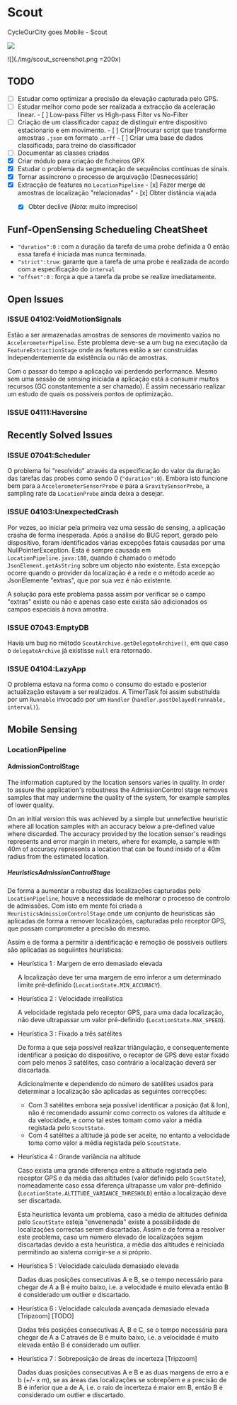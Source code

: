 # Scout
CycleOurCity goes Mobile - Scout

<img src="./img/scout_screenshot.png"/>

![](./img/scout_screenshot.png =200x)

## TODO


- [ ] Estudar como optimizar a precisão da elevação capturada pelo GPS.
- [ ] Estudar melhor como pode ser realizada a extracção da aceleração linear.
      - [ ] Low-pass Filter vs High-pass Filter vs No-Filter
- [ ] Criação de um classificador capaz de distinguir entre dispositivo estacionario e em movimento.
      - [ ] Criar|Procurar script que transforme amostras `.json` em formato `.arff`
      - [ ] Criar uma base de dados classificada, para treino do classificador
- [ ] Documentar as classes criadas
- [x] Criar módulo para criação de ficheiros GPX
- [x] Estudar o problema da segmentação de sequências contínuas de sinais.
- [x] Tornar assíncrono o processo de arquivação (Desnecessário)
- [x] Extracção de features no `LocationPipeline`
      - [x] Fazer merge de amostras de localização "relacionadas"
      - [x] Obter distância viajada
	- [x] Obter declive (*Nota:* muito impreciso)



## Funf-OpenSensing Schedueling CheatSheet

* `"duration":0` : com a duração da tarefa de uma probe definida a 0 então essa tarefa é iniciada mas nunca terminada.
* `"strict":true`: garante que a tarefa de uma probe é realizada de acordo com a especificação do `interval`
* `"offset":0`	 : força a que a tarefa da probe se realize imediatamente.

## Open Issues

### ISSUE 04102:VoidMotionSignals
Estão a ser armazenadas amostras de sensores de movimento vazios no `AccelerometerPipeline`. Este problema deve-se a um bug na executação da `FeatureExtractionStage` onde as features estão a ser construídas independentemente da existência ou não de amostras.


Com o passar do tempo a aplicação vai perdendo performance. Mesmo sem uma sessão de sensing iniciada a aplicação está a consumir muitos recursos (GC constantemente a ser chamado). É assim necessário realizar um estudo de quais os possíveis pontos de optimização.

### ISSUE 04111:Haversine

## Recently Solved Issues

### ISSUE 07041:Scheduler
O problema foi "resolvido" através da especificação do valor da duração das tarefas das probes como sendo 0 (`"duration":0`). Embora isto funcione bem para a `AccelerometerSensorProbe` e para a `GravitySensorProbe`, a sampling rate da `LocationProbe` ainda deixa a desejar.

### ISSUE 04103:UnexpectedCrash
Por vezes, ao iniciar pela primeira vez uma sessão de sensing, a aplicação crasha de forma inesperada. Após a análise do BUG report, gerado pelo dispositivo, foram identificados várias excepções fatais causadas por uma NullPointerException. Esta é sempre causada em `LocationPipeline.java:188`, quando é chamado o método `JsonElement.getAsString` sobre um objecto não existente. Esta excepção ocorre quando o provider da localização é a rede e o método acede ao JsonElemente "extras", que por sua vez é não existente.

A solução para este problema passa assim por verificar se o campo "extras" existe ou não e apenas caso este exista são adicionados os campos especiais à nova amostra.

### ISSUE 07043:EmptyDB
Havia um bug no método `ScoutArchive.getDelegateArchive()`, em que caso o `delegateArchive` já existisse `null` era retornado.

### ISSUE 04104:LazyApp
O problema estava na forma como o consumo do estado e posterior actualização estavam a ser realizados. A TimerTask foi assim substituída por um `Runnable` invocado por um `Handler` (`handler.postDelayed(runnable, interval)`). 


## Mobile Sensing

### LocationPipeline

#### AdmissionControlStage

The information captured by the location sensors varies in quality. In order to assure the application's robustness the AdmissionControl stage removes samples that may undermine the quality of the system, for example samples of lower quality.

On an initial version this was achieved by a simple but unnefective heuristic where all location samples with an accuracy below
a pre-defined value where discarded. The accuracy provided by the location sensor's readings represents and error margin in meters, where for example, a sample with 40m of accuracy represents a location that can be found inside of a 40m radius from the estimated location.

##### HeuristicsAdmissionControlStage

De forma a aumentar a robustez das localizações capturadas pelo `LocationPipeline`, houve a necessidade de melhorar o processo de controlo de admissões. Com isto em mente foi criada a `HeuristicsAdmissionControlStage` onde um conjunto de heuristicas são aplicadas de forma a remover localizações, capturadas pelo receptor GPS, que possam comprometer a precisão do mesmo.

Assim e de forma a permitir a identificação e remoção de possíveis outliers são aplicadas as seguiintes heurísticas:
* Heurística 1 : Margem de erro demasiado elevada

   A localização deve ter uma margem de erro inferor a um determinado limite pré-definido (`LocationState.MIN_ACCURACY`).

* Heurística 2 : Velocidade irrealística

   A velocidade registada pelo receptor GPS, para uma dada localização, não deve ultrapassar um valor pré-definido (`LocationState.MAX_SPEED`).

* Heurística 3 : Fixado a três satélites

   De forma a que seja possível realizar triângulação, e consequentemente identificar a posição do dispositivo, o receptor de GPS deve estar fixado com pelo menos 3 satélites, caso contrário a localização deverá ser discartada.

   Adicionalmente e dependendo do número de satélites usados para determinar a localização são aplicadas as seguintes correcções:
   * Com 3 satélites embora seja possível identificar a posição (lat & lon), não é recomendado assumir como correcto os valores da altitude e da velocidade, e como tal estes tomam como valor a média registada pelo `ScoutState`.
   * Com 4 satélites a altitude já pode ser aceite, no entanto a velocidade toma como valor a média registada pelo `ScoutState`. 

* Heurística 4 : Grande variância na altitude

   Caso exista uma grande diferença entre a altitude registada pelo receptor GPS e da média das altitudes (valor definido pelo `ScoutState`), nomeadamente caso essa diferença ultrapasse um valor pré-definido (`LocationState.ALTITUDE_VARIANCE_THRESHOLD`) então a localização deve ser discartada.

   Esta heurística levanta um problema, caso a média de altitudes definida pelo `ScoutState` esteja "envenenada" existe a possibilidade de localizações correctas serem discartadas. Assim e de forma a resolver este problema, caso um número elevado de localizações sejam discartadas devido a esta heurística, a média das altitudes é reiniciada permitindo ao sistema corrigir-se a si próprio.

* Heurística 5 : Velocidade calculada demasiado elevada

   Dadas duas posições consecutivas A e B, se o tempo necessário para chegar de A a B é muito baixo, i.e. a velocidade é muito elevada então B é considerado um outlier e discartado.

* Heurística 6 : Velocidade calculada avançada demasiado elevada [Tripzoom] [TODO]
   
   Dadas três posições consecutivas A, B e C, se o tempo necessária para chegar de A a C através de B é muito baixo, i.e. a velocidade é muito elevada então B é considerado um outlier.

* Heurística 7 : Sobreposição de áreas de incerteza [Tripzoom]

   Dadas duas posições consecutivas A e B e as duas margens de erro a e b (+/- x m), se as áreas das localizações se sobrepõem e a precisão de B é inferior que a de A, i.e. o raio de incerteza é maior em B, então B é considerado um outlier e discartado.




